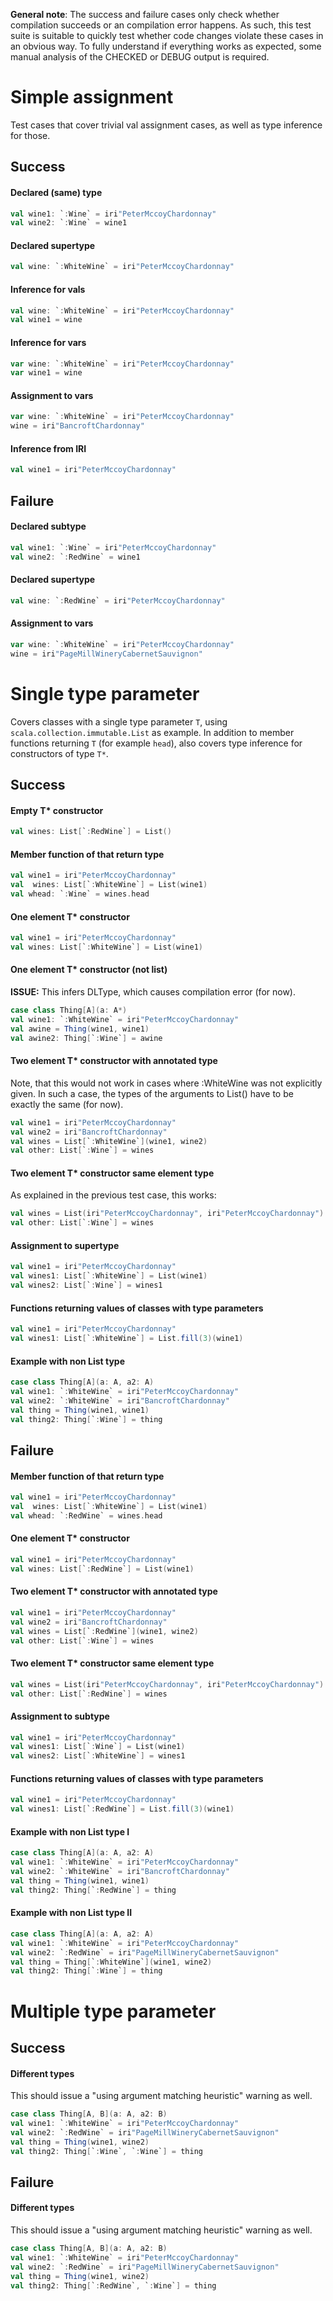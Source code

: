 **General note**: The success and failure cases only check whether
compilation succeeds or an compilation error happens. As such, this
test suite is suitable to quickly test whether code changes violate
these cases in an obvious way. To fully understand if everything
works as expected, some manual analysis of the CHECKED or DEBUG
output is required.

# Simple assignment
Test cases that cover trivial val assignment cases,
as well as type inference for those.
## Success
#### Declared (same) type
```scala
val wine1: `:Wine` = iri"PeterMccoyChardonnay"
val wine2: `:Wine` = wine1
```

#### Declared supertype
```scala
val wine: `:WhiteWine` = iri"PeterMccoyChardonnay"
```

#### Inference for vals
```scala
val wine: `:WhiteWine` = iri"PeterMccoyChardonnay"
val wine1 = wine
```

#### Inference for vars
```scala
var wine: `:WhiteWine` = iri"PeterMccoyChardonnay"
var wine1 = wine
```

#### Assignment to vars
```scala
var wine: `:WhiteWine` = iri"PeterMccoyChardonnay"
wine = iri"BancroftChardonnay"
```

#### Inference from IRI
```scala
val wine1 = iri"PeterMccoyChardonnay"
```


## Failure
#### Declared subtype
```scala
val wine1: `:Wine` = iri"PeterMccoyChardonnay"
val wine2: `:RedWine` = wine1
```

#### Declared supertype
```scala
val wine: `:RedWine` = iri"PeterMccoyChardonnay"
```

#### Assignment to vars
```scala
var wine: `:WhiteWine` = iri"PeterMccoyChardonnay"
wine = iri"PageMillWineryCabernetSauvignon"
```





# Single type parameter
Covers classes with a single type parameter `T`, using `scala.collection.immutable.List` as
example. In addition to member functions returning `T` (for example `head`), also covers
type inference for constructors of type `T*`.
## Success
#### Empty T* constructor
```scala
val wines: List[`:RedWine`] = List()
```

#### Member function of that return type
```scala
val wine1 = iri"PeterMccoyChardonnay"
val  wines: List[`:WhiteWine`] = List(wine1)
val whead: `:Wine` = wines.head
```

#### One element T* constructor
```scala
val wine1 = iri"PeterMccoyChardonnay"
val wines: List[`:WhiteWine`] = List(wine1)
```

#### One element T* constructor (not list)
**ISSUE:** This infers DLType, which causes compilation error (for now).
```scala
case class Thing[A](a: A*)
val wine1: `:WhiteWine` = iri"PeterMccoyChardonnay"
val awine = Thing(wine1, wine1)
val awine2: Thing[`:Wine`] = awine
```

#### Two element T* constructor with annotated type
Note, that this would not work in cases where :WhiteWine was not
explicitly given. In such a case, the types of the arguments
to List() have to be exactly the same (for now).
```scala
val wine1 = iri"PeterMccoyChardonnay"
val wine2 = iri"BancroftChardonnay"
val wines = List[`:WhiteWine`](wine1, wine2)
val other: List[`:Wine`] = wines
```

#### Two element T* constructor same element type
As explained in the previous test case, this works:
```scala
val wines = List(iri"PeterMccoyChardonnay", iri"PeterMccoyChardonnay")
val other: List[`:Wine`] = wines
```

#### Assignment to supertype
```scala
val wine1 = iri"PeterMccoyChardonnay"
val wines1: List[`:WhiteWine`] = List(wine1)
val wines2: List[`:Wine`] = wines1
```

#### Functions returning values of classes with type parameters
```scala
val wine1 = iri"PeterMccoyChardonnay"
val wines1: List[`:WhiteWine`] = List.fill(3)(wine1)
```

#### Example with non List type
```scala
case class Thing[A](a: A, a2: A)
val wine1: `:WhiteWine` = iri"PeterMccoyChardonnay"
val wine2: `:WhiteWine` = iri"BancroftChardonnay"
val thing = Thing(wine1, wine1)
val thing2: Thing[`:Wine`] = thing
```

## Failure
#### Member function of that return type
```scala
val wine1 = iri"PeterMccoyChardonnay"
val  wines: List[`:WhiteWine`] = List(wine1)
val whead: `:RedWine` = wines.head
```

#### One element T* constructor
```scala
val wine1 = iri"PeterMccoyChardonnay"
val wines: List[`:RedWine`] = List(wine1)
```

#### Two element T* constructor with annotated type
```scala
val wine1 = iri"PeterMccoyChardonnay"
val wine2 = iri"BancroftChardonnay"
val wines = List[`:RedWine`](wine1, wine2)
val other: List[`:Wine`] = wines
```

#### Two element T* constructor same element type
```scala
val wines = List(iri"PeterMccoyChardonnay", iri"PeterMccoyChardonnay")
val other: List[`:RedWine`] = wines
```

#### Assignment to subtype
```scala
val wine1 = iri"PeterMccoyChardonnay"
val wines1: List[`:Wine`] = List(wine1)
val wines2: List[`:WhiteWine`] = wines1
```

#### Functions returning values of classes with type parameters
```scala
val wine1 = iri"PeterMccoyChardonnay"
val wines1: List[`:RedWine`] = List.fill(3)(wine1)
```

#### Example with non List type I
```scala
case class Thing[A](a: A, a2: A)
val wine1: `:WhiteWine` = iri"PeterMccoyChardonnay"
val wine2: `:WhiteWine` = iri"BancroftChardonnay"
val thing = Thing(wine1, wine1)
val thing2: Thing[`:RedWine`] = thing
```

#### Example with non List type II
```scala
case class Thing[A](a: A, a2: A)
val wine1: `:WhiteWine` = iri"PeterMccoyChardonnay"
val wine2: `:RedWine` = iri"PageMillWineryCabernetSauvignon"
val thing = Thing[`:WhiteWine`](wine1, wine2)
val thing2: Thing[`:Wine`] = thing
```





# Multiple type parameter
## Success
#### Different types
This should issue a "using argument matching heuristic"
warning as well.
```scala
case class Thing[A, B](a: A, a2: B)
val wine1: `:WhiteWine` = iri"PeterMccoyChardonnay"
val wine2: `:RedWine` = iri"PageMillWineryCabernetSauvignon"
val thing = Thing(wine1, wine2)
val thing2: Thing[`:Wine`, `:Wine`] = thing
```

## Failure
#### Different types
This should issue a "using argument matching heuristic"
warning as well.
```scala
case class Thing[A, B](a: A, a2: B)
val wine1: `:WhiteWine` = iri"PeterMccoyChardonnay"
val wine2: `:RedWine` = iri"PageMillWineryCabernetSauvignon"
val thing = Thing(wine1, wine2)
val thing2: Thing[`:RedWine`, `:Wine`] = thing
```
